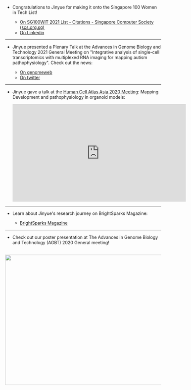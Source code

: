 <meta name="viewport" content="width=device-width, initial-scale=1.0">
<link href="https://cdn.jsdelivr.net/npm/bootstrap@5.0.0-beta3/dist/css/bootstrap.min.css" rel="stylesheet" integrity="sha384-eOJMYsd53ii+scO/bJGFsiCZc+5NDVN2yr8+0RDqr0Ql0h+rP48ckxlpbzKgwra6" crossorigin="anonymous">

<!--news 1 with normal links-->
  * Congratulations to Jinyue for making it onto the Singapore 100 Women in Tech List!  
  
     * [On SG100WIT 2021 List - Citations - Singapore Computer Society (scs.org.sg)](https://www.scs.org.sg/sg100wit-2021-list-citations)
     * [On Linkedin](https://www.linkedin.com/posts/singapore-computer-society_the-singapore-100-women-in-tech-sg100wit-activity-6854618731985936384-Hcj8)

  ---
<!--news 1 with normal links-->
  * Jinyue presented a Plenary Talk at the Advances in Genome Biology and Technology 2021 General Meeting on "Integrative analysis of single-cell transcriptomics with multiplexed RNA imaging for mapping autism pathophysiology". Check out the news:
  
     * [On genomeweb](https://www.genomeweb.com/business-news/spatial-omics-firms-use-agbt-launchpad-new-tech#.YHhIn-j7RPZ )
     * [On twitter](https://twitter.com/search?q=jinyue%20liu%20agbt21&src=typed_query)
   
  ---
<!--news 2 with youtube embedded links-->
  * Jinyue gave a talk at the [Human Cell Atlas Asia 2020 Meeting](https://www.youtube.com/watch?v=XffOIFIG85E): Mapping Development and pathophysiology in organoid models:

    <iframe width="560" height="315" src="https://www.youtube.com/embed/XffOIFIG85E" title="YouTube video player" frameborder="0" allow="accelerometer; autoplay; clipboard-write; encrypted-media; gyroscope; picture-in-picture" allowfullscreen></iframe>  

---

<!--news 3 with normal links-->
  * Learn about Jinyue's research journey on BrightSparks Magazine:

    * [BrightSparks Magazine](https://brightsparks.com.sg/magazine/july-2020/astar-researchers-of-tomorrow.php)


---

<!--news 4 with images-->
  * Check out our poster presentation at The Advances in Genome Biology and Technology (AGBT) 2020 General meeting!

<p align="left">&nbsp;&nbsp;&nbsp;&nbsp;
  <img src="resources/Final_poster_LJY_210220_ds.png" width=600 height=420>
</p>
